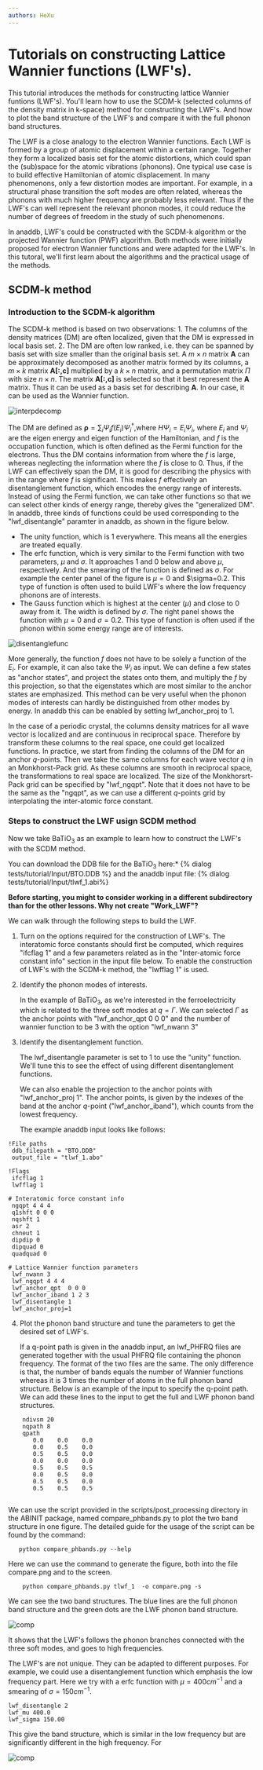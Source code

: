```yaml
---
authors: HeXu
---
```


# Tutorials on constructing Lattice Wannier functions (LWF's). 

This tutorial introduces the methods for constructing lattice Wannier funtions (LWF's). You'll learn how to use the SCDM-k (selected columns of the density matrix in k-space) method for constructing the LWF's. And how to plot the band structure of the LWF's and compare it with the full phonon band structures. 

The LWF is a close analogy to the electron Wannier functions.  Each LWF is formed by a group of atomic displacement within a certain range. Together they form a localized basis set for the atomic distortions, which could span the (sub)space for the atomic vibrations (phonons). One typical use case is to build effective Hamiltonian of atomic displacement. In many phenomenons, only a few distortion modes are important. For example,  in a structural phase transition the soft modes are often related, whereas the phonons with much higher frequency are probably less relevant. Thus if the LWF's can well represent the relevant phonon modes, it could reduce the number of degrees of freedom in the study of such phenomenons. 

In anaddb, LWF's could be constructed with the SCDM-k algorithm or the projected Wannier function (PWF) algorithm. Both methods were initially proposed for electron Wannier functions and were adapted for the LWF's. In this tutoral, we'll first learn about the algorithms and the practical usage of the methods. 


## SCDM-k method

### Introduction to the SCDM-k algorithm

The SCDM-k method is based on two observations: 1. The columns of the density matrices (DM) are often localized, given that the DM is expressed in local basis set. 2. The DM are often low ranked, i.e. they can be spanned by basis set with size smaller than the original basis set.  A $m\times n$ matrix $\mathbf{A}$ can be approximately decomposed as another matrix formed by its columns, a $m\times k$ matrix $\mathbf{A[:,c]}$ multiplied by a $k\times n$ matrix, and a permutation matrix $\Pi$ with size $n\times n$. The matrix  $\mathbf{A[:,c]}$  is selected so that it best represent the $\mathbf{A}$ matrix. Thus it can be used as a basis set for describing $\mathbf{A}$. In our case, it can be used as the Wannier function. 

![interpdecomp](lattice_wannier_assets/interpdecomp.png)

The DM are defined as $\mathbf{\rho}=\sum_i \Psi_if(E_i)\Psi_i^\dagger$,where $H\Psi_i=E_i\Psi_i$,  where $E_i$ and $\Psi_i$ are the eigen energy and eigen function of the Hamiltonian, and $f$ is the occupation function, which is often defined as the Fermi function for  the electrons. Thus the DM contains information from where the $f$ is large, whereas neglecting the information where the $f$ is close to 0. Thus, if the LWF can effectively span the DM, it is good for describing the physics with in the range where $f$ is significant. This makes $f$ effectively an disentanglement function, which encodes the energy range of interests. Instead of using the Fermi function, we can take other functions so that we can select other kinds of energy range, thereby gives the "generalized DM". In anaddb, three kinds of functions could be used corresponding to the "lwf_disentangle" paramter in anaddb, as shown in the figure below.

- The unity function, which is 1 everywhere. This means all the energies are treated equally. 
- The erfc function, which is very similar to the Fermi function with two parameters, $\mu$ and $\sigma$. It approaches 1 and 0 below and above $\mu$, respectively. And the smearing of the function is defined as $\sigma$. For example the center panel of the figure is $\mu=0$ and $\sigma=0.2.  This type of function is often used to build LWF's where the low frequency phonons are of interests.  
- The Gauss function which is highest at the center ($\mu$) and close to 0 away from it. The width is defined by $\sigma$. The right panel shows the function with $\mu=0$ and $\sigma=0.2$. This type of function is often used if the phonon within some energy range are of interests. 

![disentanglefunc](lattice_wannier_assets/disentanglefunc.png)

More generally, the function $f$ does not have to be solely a function of the $E_i$. For example, it can also take the $\Psi_i$ as input. We can define a few states as "anchor states", and project the states onto them, and multiply the $f$ by this projection, so that the eigenstates which are most similar to the anchor states are emphasized. This method can be very useful when the phonon modes of interests can hardly be distinguished from other modes by energy.  In anaddb this can be enabled by setting lwf_anchor_proj to 1. 

In the case of a periodic crystal, the columns density matrices for all wave vector is localized and  are continuous in reciprocal space. Therefore by transform these columns to the real space, one could get localized functions.  In practice, we start from finding the columns of the DM for an anchor $q$-points. Then we take the same columns for each wave vector $q$ in an Monkhorst-Pack grid. As these columns are smooth in reciprocal space, the transformations to real space are localized.  The size of the Monkhorsrt-Pack grid can be specified by "lwf_ngqpt". Note that it does not have to be the same as the "ngqpt", as we can use a different $q$-points grid by interpolating the inter-atomic force constant.  

### Steps to construct the LWF usign SCDM method

Now we take BaTiO$_3$ as an example to learn how to construct the LWF's with the SCDM method. 


 You can download the DDB file for the BaTiO$_3$  here:*
{% dialog tests/tutorial/Input/BTO.DDB %}
and the anaddb input file:
{% dialog tests/tutorial/Input/tlwf_1.abi%}

**Before starting, you might to consider working in a different subdirectory than for the other lessons. Why not create "Work_LWF"?**

We can walk through the following steps to build the LWF.

1. Turn on the options required for the construction of LWF's. The interatomic force constants should first be computed, which requires "ifcflag 1" and a few parameters related as in the "Inter-atomic force constant info" section in the input file below. To enable the construction of LWF's with the SCDM-k method, the "lwfflag 1" is used.

2. Identify the phonon modes of interests. 

    In the example of BaTiO$_3$, as we're interested in the ferroelectricity which is related to the three soft modes at $q=\Gamma$.  We can selected $\Gamma$ as the anchor points with "lwf_anchor_qpt 0 0 0" and the number of wannier function to be 3 with the option "lwf_nwann 3" 

3. Identify the disentanglement function.  

   The lwf_disentangle parameter is set to 1 to use the "unity" function. We'll tune this to see the effect of using different disentanglement functions. 

   We can also enable the projection to the anchor points with "lwf_anchor_proj 1". The anchor points, is given by the indexes of the band at the anchor $q$-point ("lwf_anchor_iband"), which counts from the lowest frequency.

   The example anaddb input looks like follows:

```
!File paths
 ddb_filepath = "BTO.DDB"
 output_file = "tlwf_1.abo"

!Flags
 ifcflag 1
 lwfflag 1

# Interatomic force constant info 
 ngqpt 4 4 4
 q1shft 0 0 0
 nqshft 1
 asr 2
 chneut 1
 dipdip 0
 dipquad 0
 quadquad 0

# Lattice Wannier function parameters
 lwf_nwann 3
 lwf_ngqpt 4 4 4
 lwf_anchor_qpt  0 0 0
 lwf_anchor_iband 1 2 3
 lwf_disentangle 1
 lwf_anchor_proj=1                                                                    

```

4. Plot the phonon band structure and tune the parameters to get the desired set of LWF's.  

   If a q-point path is given in the anaddb input, an lwf_PHFRQ files are generated together with the usual PHFRQ file containing the phonon frequency. The format of the two files are the same. The only difference is that, the number of bands equals the number of Wannier functions whereas it is 3 times the number of atoms in the full phonon band structure.  Below is an example of the input to specify the q-point path. We can add these lines to the input to get the full and LWF phonon band structures. 
   
```
    ndivsm 20
    nqpath 8
    qpath
       0.0    0.0    0.0
       0.0    0.5    0.0
       0.5    0.5    0.0
       0.0    0.0    0.0
       0.5    0.5    0.5
       0.0    0.5    0.0
       0.5    0.5    0.0
       0.5    0.5    0.5
   
```

   

   We can use the script provided in the scripts/post_processing directory in the ABINIT package, named compare_phbands.py to plot the two band structure in one figure.  The detailed guide for the usage of the script can be found by the command:

```
   python compare_phbands.py --help
```

   Here we can use the command to generate the figure, both into the file compare.png and to the screen.

```
    python compare_phbands.py tlwf_1  -o compare.png -s
```



We can see the two band structures. The blue lines are the full phonon band structure and the green dots are the LWF phonon band structure.

   ![comp](lattice_wannier_assets/comp.png)

   It shows that the LWF's follows the phonon branches connected with the three soft modes, and goes to high frequencies. 

The LWF's are not unique. They can be adapted to different purposes.  For example, we could use a disentanglement function which emphasis the low frequency part. Here we try with a erfc function with $\mu=400 cm^{-1}$ and a smearing of  $\sigma=150cm^{-1}$.

```
lwf_disentangle 2
lwf_mu 400.0
lwf_sigma 150.00
```

This give the band structure, which is similar in the low frequency but are significantly different in the high frequency.  For 

![comp](lattice_wannier_assets/comp2.png)
